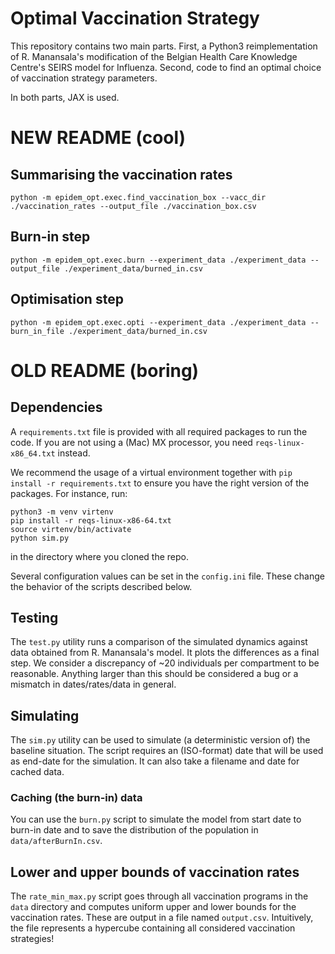 # Optimal Vaccination Strategy
This repository contains two main parts. First, a Python3 reimplementation of
R.  Manansala's modification of the Belgian Health Care Knowledge Centre's
SEIRS model for Influenza. Second, code to find an optimal choice of
vaccination strategy parameters.

In both parts, JAX is used.

# NEW README (cool)

## Summarising the vaccination rates

```
python -m epidem_opt.exec.find_vaccination_box --vacc_dir ./vaccination_rates --output_file ./vaccination_box.csv
```

## Burn-in step

```
python -m epidem_opt.exec.burn --experiment_data ./experiment_data --output_file ./experiment_data/burned_in.csv
```

## Optimisation step

```
python -m epidem_opt.exec.opti --experiment_data ./experiment_data --burn_in_file ./experiment_data/burned_in.csv
```


# OLD README (boring)

## Dependencies
A `requirements.txt` file is provided with all required packages to run the
code. If you are not using a (Mac) MX processor, you need `reqs-linux-x86_64.txt` instead.

We recommend the usage of a virtual environment together with `pip
install -r requirements.txt` to ensure you have the right version of the
packages. For instance, run:
```
python3 -m venv virtenv
pip install -r reqs-linux-x86-64.txt
source virtenv/bin/activate
python sim.py
```
in the directory where you cloned the repo.

Several configuration values can be set in the `config.ini` file. These change
the behavior of the scripts described below.

## Testing
The `test.py` utility runs a comparison of the simulated dynamics against data
obtained from R. Manansala's model. It plots the differences as a final step.
We consider a discrepancy of ~20 individuals per compartment to be reasonable.
Anything larger than this should be considered a bug or a mismatch in
dates/rates/data in general.

## Simulating
The `sim.py` utility can be used to simulate (a deterministic version of) the
baseline situation. The script requires an (ISO-format) date that will be used
as end-date for the simulation. It can also take a filename and date for
cached data.

### Caching (the burn-in) data
You can use the `burn.py` script to simulate the model from start date to
burn-in date and to save the distribution of the population in
`data/afterBurnIn.csv`.

## Lower and upper bounds of vaccination rates
The `rate_min_max.py` script goes through all vaccination programs in the
`data` directory and computes uniform upper and lower bounds for the
vaccination rates. These are output in a file named `output.csv`. Intuitively,
the file represents a hypercube containing all considered vaccination
strategies!
